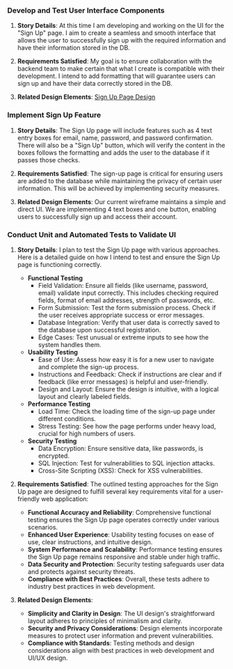 ### Develop and Test User Interface Components
1. **Story Details**: 
   At this time I am developing and working on the UI for the "Sign Up" page. I aim to create a seamless and smooth interface that allows the user to successfully sign up with the required information and have their information stored in the DB.

2. **Requirements Satisfied**: 
   My goal is to ensure collaboration with the backend team to make certain that what I create is compatible with their development. I intend to add formatting that will guarantee users can sign up and have their data correctly stored in the DB.

3. **Related Design Elements**: 
   [Sign Up Page Design](https://www.canva.com/design/DAF9RvzfjLY/bPRp0hg_JXf9df6RHb-aEQ/edit)

### Implement Sign Up Feature
1. **Story Details**: 
   The Sign Up page will include features such as 4 text entry boxes for email, name, password, and password confirmation. There will also be a "Sign Up" button, which will verify the content in the boxes follows the formatting and adds the user to the database if it passes those checks.

2. **Requirements Satisfied**: 
   The sign-up page is critical for ensuring users are added to the database while maintaining the privacy of certain user information. This will be achieved by implementing security measures.

3. **Related Design Elements**: 
   Our current wireframe maintains a simple and direct UI. We are implementing 4 text boxes and one button, enabling users to successfully sign up and access their account.

### Conduct Unit and Automated Tests to Validate UI
1. **Story Details**: 
   I plan to test the Sign Up page with various approaches. Here is a detailed guide on how I intend to test and ensure the Sign Up page is functioning correctly. 
   - **Functional Testing**
     - Field Validation: Ensure all fields (like username, password, email) validate input correctly. This includes checking required fields, format of email addresses, strength of passwords, etc.
     - Form Submission: Test the form submission process. Check if the user receives appropriate success or error messages.
     - Database Integration: Verify that user data is correctly saved to the database upon successful registration.
     - Edge Cases: Test unusual or extreme inputs to see how the system handles them.
   - **Usability Testing**
     - Ease of Use: Assess how easy it is for a new user to navigate and complete the sign-up process.
     - Instructions and Feedback: Check if instructions are clear and if feedback (like error messages) is helpful and user-friendly.
     - Design and Layout: Ensure the design is intuitive, with a logical layout and clearly labeled fields.
   - **Performance Testing**
     - Load Time: Check the loading time of the sign-up page under different conditions.
     - Stress Testing: See how the page performs under heavy load, crucial for high numbers of users.
   - **Security Testing**
     - Data Encryption: Ensure sensitive data, like passwords, is encrypted.
     - SQL Injection: Test for vulnerabilities to SQL injection attacks.
     - Cross-Site Scripting (XSS): Check for XSS vulnerabilities.

2. **Requirements Satisfied**: 
   The outlined testing approaches for the Sign Up page are designed to fulfill several key requirements vital for a user-friendly web application:
   - **Functional Accuracy and Reliability**: Comprehensive functional testing ensures the Sign Up page operates correctly under various scenarios.
   - **Enhanced User Experience**: Usability testing focuses on ease of use, clear instructions, and intuitive design.
   - **System Performance and Scalability**: Performance testing ensures the Sign Up page remains responsive and stable under high traffic.
   - **Data Security and Protection**: Security testing safeguards user data and protects against security threats.
   - **Compliance with Best Practices**: Overall, these tests adhere to industry best practices in web development.

3. **Related Design Elements**:
   - **Simplicity and Clarity in Design**: The UI design's straightforward layout adheres to principles of minimalism and clarity.
   - **Security and Privacy Considerations**: Design elements incorporate measures to protect user information and prevent vulnerabilities.
   - **Compliance with Standards**: Testing methods and design considerations align with best practices in web development and UI/UX design.
